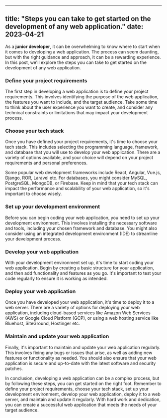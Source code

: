 
---
title: "Steps you can take to get started on the development of any web application."
date: 2023-04-21
---

As a **junior developer**, it can be overwhelming to know where to start when it comes to developing a web application. The process can seem daunting, but with the right guidance and approach, it can be a rewarding experience. In this  post, we'll explore the steps you can take to get started on the development of any web application.

### Define your project requirements ###

The first step in developing a web application is to define your project requirements. This involves identifying the purpose of the web application, the features you want to include, and the target audience. Take some time to think about the user experience you want to create, and consider any technical constraints or limitations that may impact your development process.

### Choose your tech stack ###

Once you have defined your project requirements, it's time to choose your tech stack. This includes selecting the programming language, framework, and database that you will use to develop your web application. There are a variety of options available, and your choice will depend on your project requirements and personal preferences.

Some popular web development frameworks include React, Angular, Vue.js, Django, ROR, Laravel etc. For databases, you might consider MySQL, PostgreSQL, MongoDB, or Firebase. Keep in mind that your tech stack can impact the performance and scalability of your web application, so it's important to choose wisely.

### Set up your development environment ###

Before you can begin coding your web application, you need to set up your development environment. This involves installing the necessary software and tools, including your chosen framework and database. You might also consider using an integrated development environment (IDE) to streamline your development process.

### Develop your web application ###

With your development environment set up, it's time to start coding your web application. Begin by creating a basic structure for your application, and then add functionality and features as you go. It's important to test your code regularly to ensure it is working as intended.

### Deploy your web application ###

Once you have developed your web application, it's time to deploy it to a web server. There are a variety of options for deploying your web application, including cloud-based services like Amazon Web Services (AWS) or Google Cloud Platform (GCP), or using a web hosting service like Bluehost, SiteGround, Hostinger etc.

### Maintain and update your web application ###

Finally, it's important to maintain and update your web application regularly. This involves fixing any bugs or issues that arise, as well as adding new features or functionality as needed. You should also ensure that your web application is secure and up-to-date with the latest software and security patches.

In conclusion, developing a web application can be a complex process, but by following these steps, you can get started on the right foot. Remember to define your project requirements, choose your tech stack, set up your development environment, develop your web application, deploy it to a web server, and maintain and update it regularly. With hard work and dedication, you can create a successful web application that meets the needs of your target audience.
